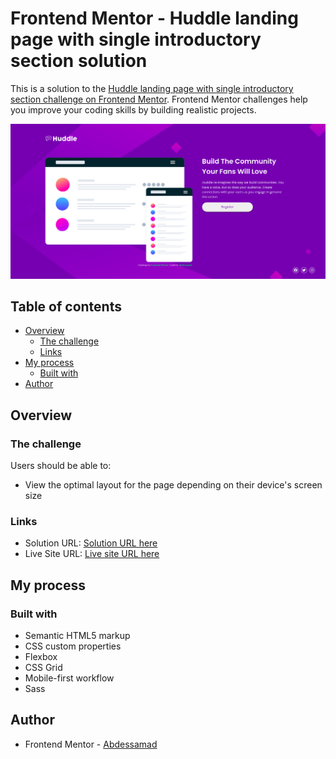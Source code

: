# Frontend Mentor - Huddle landing page with single introductory section solution

This is a solution to the [Huddle landing page with single introductory section challenge on Frontend Mentor](https://www.frontendmentor.io/challenges/huddle-landing-page-with-a-single-introductory-section-B_2Wvxgi0). Frontend Mentor challenges help you improve your coding skills by building realistic projects. 

![](./images/desktop.png)

## Table of contents

- [Overview](#overview)
  - [The challenge](#the-challenge)
  - [Links](#links)
- [My process](#my-process)
  - [Built with](#built-with)
- [Author](#author)

## Overview

### The challenge

Users should be able to:

- View the optimal layout for the page depending on their device's screen size

### Links

- Solution URL: [Solution URL here](https://github.com/cd-wb/huddle_page)
- Live Site URL: [Live site URL here](https://cd-wb.github.io/huddle_page)

## My process

### Built with

- Semantic HTML5 markup
- CSS custom properties
- Flexbox
- CSS Grid
- Mobile-first workflow
- Sass

## Author

- Frontend Mentor - [Abdessamad](https://www.frontendmentor.io/profile/kop-left)

